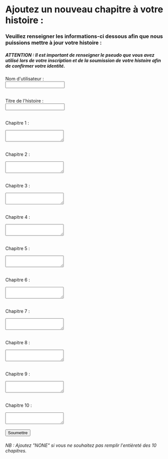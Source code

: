 # Ajoutez un nouveau chapitre à votre histoire :

### Veuillez renseigner les informations-ci dessous afin que nous puissions mettre à jour votre histoire :
##### ATTENTION : Il est important de renseigner le pseudo que vous avez utilisé lors de votre inscription et de la soumission de votre histoire afin de confirmer votre identité.

<form action="https://formspree.io/f/mvgpjkyn" method="POST">
   <label for="ut"> Nom d'utilisateur :</label><br>
  <input type="text" id="ut" name="ut"><br><br>

  <label for="title">Titre de l'histoire :</label><br>
  <input type="text" id="title" name="title"><br><br>

  <label for="chapter-1">Chapitre 1 :</label><br>
  <textarea id="chapter-1" name="chapter-1"></textarea><br><br>
  
  <label for="chapter-1">Chapitre 2 :</label><br>
  <textarea id="chapter-1" name="chapter-1"></textarea><br><br>

   <label for="chapter-1">Chapitre 3 :</label><br>
  <textarea id="chapter-1" name="chapter-1"></textarea><br><br>

   <label for="chapter-1">Chapitre 4 :</label><br>
  <textarea id="chapter-1" name="chapter-1"></textarea><br><br>

   <label for="chapter-1">Chapitre 5 :</label><br>
  <textarea id="chapter-1" name="chapter-1"></textarea><br><br>

   <label for="chapter-1">Chapitre 6 :</label><br>
  <textarea id="chapter-1" name="chapter-1"></textarea><br><br>

   <label for="chapter-1">Chapitre 7 :</label><br>
  <textarea id="chapter-1" name="chapter-1"></textarea><br><br>

   <label for="chapter-1">Chapitre 8 :</label><br>
  <textarea id="chapter-1" name="chapter-1"></textarea><br><br>

   <label for="chapter-1">Chapitre 9 :</label><br>
  <textarea id="chapter-1" name="chapter-1"></textarea><br><br>

   <label for="chapter-1">Chapitre 10 :</label><br>
  <textarea id="chapter-1" name="chapter-1"></textarea><br><br>

  <input type="submit" value="Soumettre">
</form>

###### NB : Ajoutez "NONE" si vous ne souhaitez pas remplir l'entièreté des 10 chapitres.
